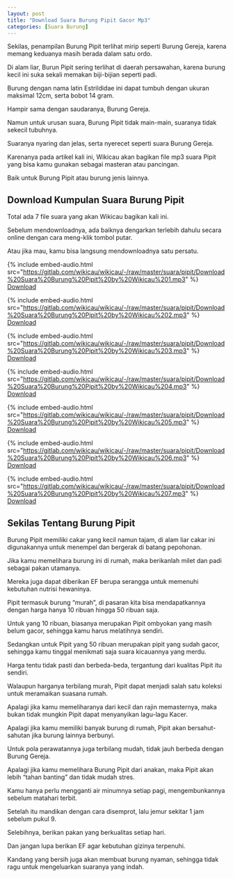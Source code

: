 ```yaml
---
layout: post
title: "Download Suara Burung Pipit Gacor Mp3"
categories: [Suara Burung]
---
```


Sekilas, penampilan Burung Pipit terlihat mirip seperti Burung Gereja, karena memang keduanya masih berada dalam satu ordo.

Di alam liar, Burun Pipit sering terlihat di daerah persawahan, karena burung kecil ini suka sekali memakan biji-bijian seperti padi.

Burung dengan nama latin Estrildidae ini dapat tumbuh dengan ukuran maksimal 12cm, serta bobot 14 gram.

Hampir sama dengan saudaranya, Burung Gereja.

Namun untuk urusan suara, Burung Pipit tidak main-main, suaranya tidak sekecil tubuhnya.

Suaranya nyaring dan jelas, serta nyerecet seperti suara Burung Gereja.

Karenanya pada artikel kali ini, Wikicau akan bagikan file mp3 suara Pipit yang bisa kamu gunakan sebagai masteran atau pancingan.

Baik untuk Burung Pipit atau burung jenis lainnya.

## Download Kumpulan Suara Burung Pipit

Total ada 7 file suara yang akan Wikicau bagikan kali ini.

Sebelum mendownloadnya, ada baiknya dengarkan terlebih dahulu secara online dengan cara meng-klik tombol putar.

Atau jika mau, kamu bisa langsung mendownloadnya satu persatu.

{% include embed-audio.html src="https://gitlab.com/wikicau/wikicau/-/raw/master/suara/pipit/Download%20Suara%20Burung%20Pipit%20by%20Wikicau%201.mp3" %}
[Download](https://bit.ly/2IBpNeL)

{% include embed-audio.html src="https://gitlab.com/wikicau/wikicau/-/raw/master/suara/pipit/Download%20Suara%20Burung%20Pipit%20by%20Wikicau%202.mp3" %}
[Download](https://bit.ly/338Wo4S)

{% include embed-audio.html src="https://gitlab.com/wikicau/wikicau/-/raw/master/suara/pipit/Download%20Suara%20Burung%20Pipit%20by%20Wikicau%203.mp3" %}
[Download](https://bit.ly/2xt6TEp)

{% include embed-audio.html src="https://gitlab.com/wikicau/wikicau/-/raw/master/suara/pipit/Download%20Suara%20Burung%20Pipit%20by%20Wikicau%204.mp3" %}
[Download](https://bit.ly/3cNPS85)

{% include embed-audio.html src="https://gitlab.com/wikicau/wikicau/-/raw/master/suara/pipit/Download%20Suara%20Burung%20Pipit%20by%20Wikicau%205.mp3" %}
[Download](https://bit.ly/2xo3whY)

{% include embed-audio.html src="https://gitlab.com/wikicau/wikicau/-/raw/master/suara/pipit/Download%20Suara%20Burung%20Pipit%20by%20Wikicau%206.mp3" %}
[Download](https://bit.ly/3cTwhmS)

{% include embed-audio.html src="https://gitlab.com/wikicau/wikicau/-/raw/master/suara/pipit/Download%20Suara%20Burung%20Pipit%20by%20Wikicau%207.mp3" %}
[Download](https://bit.ly/38HFOKA)

## Sekilas Tentang Burung Pipit

Burung Pipit memiliki cakar yang kecil namun tajam, di alam liar cakar ini digunakannya untuk menempel dan bergerak di batang pepohonan.

Jika kamu memelihara burung ini di rumah, maka berikanlah milet dan padi sebagai pakan utamanya.

Mereka juga dapat diberikan EF berupa serangga untuk memenuhi kebutuhan nutrisi hewaninya.

Pipit termasuk burung “murah”, di pasaran kita bisa mendapatkannya dengan harga hanya 10 ribuan hingga 50 ribuan saja.

Untuk yang 10 ribuan, biasanya merupakan Pipit ombyokan yang masih belum gacor, sehingga kamu harus melatihnya sendiri.

Sedangkan untuk Pipit yang 50 ribuan merupakan pipit yang sudah gacor, sehingga kamu tinggal menikmati saja suara kicauannya yang merdu.

Harga tentu tidak pasti dan berbeda-beda, tergantung dari kualitas Pipit itu sendiri.

Walaupun harganya terbilang murah, Pipit dapat menjadi salah satu koleksi untuk meramaikan suasana rumah.

Apalagi jika kamu memeliharanya dari kecil dan rajin memasternya, maka bukan tidak mungkin Pipit dapat menyanyikan lagu-lagu Kacer.

Apalagi jika kamu memiliki banyak burung di rumah, Pipit akan bersahut-sahutan jika burung lainnya berbunyi.

Untuk pola perawatannya juga terbilang mudah, tidak jauh berbeda dengan Burung Gereja.

Apalagi jika kamu memelihara Burung Pipit dari anakan, maka Pipit akan lebih “tahan banting” dan tidak mudah stres.

Kamu hanya perlu mengganti air minumnya setiap pagi, mengembunkannya sebelum matahari terbit.

Setelah itu mandikan dengan cara disemprot, lalu jemur sekitar 1 jam sebelum pukul 9.

Selebihnya, berikan pakan yang berkualitas setiap hari.

Dan jangan lupa berikan EF agar kebutuhan gizinya terpenuhi.

Kandang yang bersih juga akan membuat burung nyaman, sehingga tidak ragu untuk mengeluarkan suaranya yang indah.
